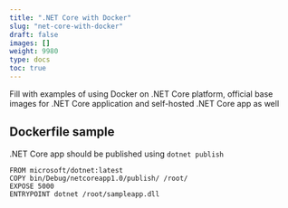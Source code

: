 ```yaml
---
title: ".NET Core with Docker"
slug: "net-core-with-docker"
draft: false
images: []
weight: 9980
type: docs
toc: true
---
```


Fill with examples of using Docker on .NET Core platform, official base images for .NET Core application and self-hosted .NET Core app as well

## Dockerfile sample
.NET Core app should be published using `dotnet publish`

    FROM microsoft/dotnet:latest
    COPY bin/Debug/netcoreapp1.0/publish/ /root/
    EXPOSE 5000
    ENTRYPOINT dotnet /root/sampleapp.dll

